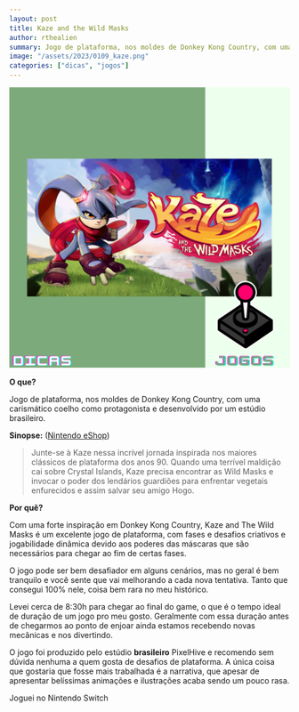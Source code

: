 ```yaml
---
layout: post
title: Kaze and the Wild Masks
author: rthealien
summary: Jogo de plataforma, nos moldes de Donkey Kong Country, com uma carismático coelho como protagonista e desenvolvido por um estúdio brasileiro.
image: "/assets/2023/0109_kaze.png"
categories: ["dicas", "jogos"]
---
```



![Imagem](/assets/2023/0109_kaze.png)

**O que?**

Jogo de plataforma, nos moldes de Donkey Kong Country, com uma carismático coelho como protagonista e desenvolvido por um estúdio brasileiro.

**Sinopse:** ([Nintendo eShop])

>Junte-se à Kaze nessa incrível jornada inspirada nos maiores clássicos de plataforma dos anos 90. Quando uma terrível maldição cai sobre Crystal Islands, Kaze precisa encontrar as Wild Masks e invocar o poder dos lendários guardiões para enfrentar vegetais enfurecidos e assim salvar seu amigo Hogo.

**Por quê?**

Com uma forte inspiração em Donkey Kong Country, Kaze and The Wild Masks é um excelente jogo de plataforma, com fases e desafios criativos e jogabilidade dinâmica devido aos poderes das máscaras que são necessários para chegar ao fim de certas fases.

O jogo pode ser bem desafiador em alguns cenários, mas no geral é bem tranquilo e você sente que vai melhorando a cada nova tentativa. Tanto que consegui 100% nele, coisa bem rara no meu histórico.

Levei cerca de 8:30h para chegar ao final do game, o que é o tempo ideal de duração de um jogo pro meu gosto. Geralmente com essa duração antes de chegarmos ao ponto de enjoar ainda estamos recebendo novas mecânicas e nos divertindo.

O jogo foi produzido pelo estúdio **brasileiro** PixelHive e recomendo sem dúvida nenhuma a quem gosta de desafios de plataforma. A única coisa que gostaria que fosse mais trabalhada é a narrativa, que apesar de apresentar belíssimas animações e ilustrações acaba sendo um pouco rasa.

Joguei no Nintendo Switch

[Nintendo eShop]:https://www.nintendo.com/pt-br/store/products/kaze-and-the-wild-masks-switch/
